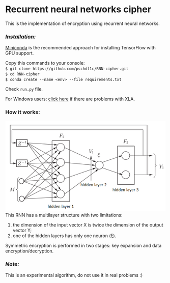 # Recurrent neural networks cipher
This is the implementation of encryption using recurrent neural networks.
### *Installation:*
[Miniconda](https://docs.conda.io/en/latest/miniconda.html) is the recommended approach for installing TensorFlow with GPU support.

Copy this commands to your console:  
`$ git clone https://github.com/pschdl1c/RNN-cipher.git`  
`$ cd RNN-cipher`  
`$ conda create --name <env> --file requirements.txt`  

Check `run.py` file.  

For Windows users: [click here](https://stackoverflow.com/a/72256408/20294758) if there are problems with XLA.

### How it works:
![RNN](https://github.com/pschdl1c/RNN-cipher/raw/main/pic/pic.PNG)
This RNN has a multilayer structure with two limitations:
1) the dimension of the input vector X is twice the dimension of the output vector Y;
2) one of the hidden layers has only one neuron (ξ).

Symmetric encryption is performed in two stages: key expansion and data encryption/decryption.


### *Note:*
This is an experimental algorithm, do not use it in real problems :)